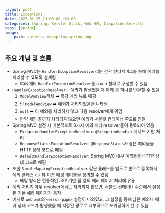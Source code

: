 ```yaml
---
layout: post
title: Exceptions
date: 2025-09-25 13:00:00 +09:00
categories: [Spring, Servlet Stack, Web MVC, DispatcherServlet]
tags: [spring]
image:
    path: /assets/img/spring/Spring.png
---
```


## 주요 개념 및 흐름

- Spring MVC는 `HandlerExceptionResolver`라는 전략 인터페이스를 통해 예외를 처리할 수 있도록 설계됨
  - 여러 개의 `HandlerExceptionResolver`를 chain 형태로 구성할 수 있음
- `HandlerExceptionResolver`는 예외가 발생했을 때 아래 중 하나를 반환할 수 있음
   1. `ModelAndView`객체 ➡️ 특정 에러 뷰로 매핑
   2. 빈 `ModelAndView` ➡️ 예외가 처리되었음을 나타냄
   3. `null` ➡️ 이 예외를 처리하지 않고 다음 resolver에게 위임
   - 만약 체인 끝까지 처리되지 않으면 예외가 서블릿 컨테이너 쪽으로 전달
- Spring MVC 설정 시 기본적으로 3가지 예외 처리 resolver들이 등록되어 있음
  - `ExceptionHandlerExceptionResolver`: `@ExceptionHandler` 메서드 기반 처리
  - `ResponseStatusExceptionResolver`: `@ResponseStatus`가 붙은 예외들을 HTTP 상태 코드로 매핑
  - `DefaultHandlerExceptionResolver`: Spring MVC 내부 예외들을 HTTP 상태 코드로 매핑
- 또한 `SimpleMappingExceptionResolver` 같은 클래스를 별도로 빈으로 등록해서, 예외 클래스 ↔️ 뷰 이름 매핑 테이블을 정의할 수 있음
  - 해당 방식은 전통적인 JSP 기반 웹 앱의 에러 페이지 처리에 유용
- 예외 처리가 아무 resolver에서도 처리되지 않으면, 서블릿 컨테이너 수준에서 설정된 기본 에러 페이지가 동작
- 예시로 `web.xml`의 `<error-page>` 설정이 나와있고, 그 설정을 통해 남은 예외나 에러 상태 코드가 발생했을 때 지정된 경로로 내부적으로 포워딩하게 할 수 있음

<br>